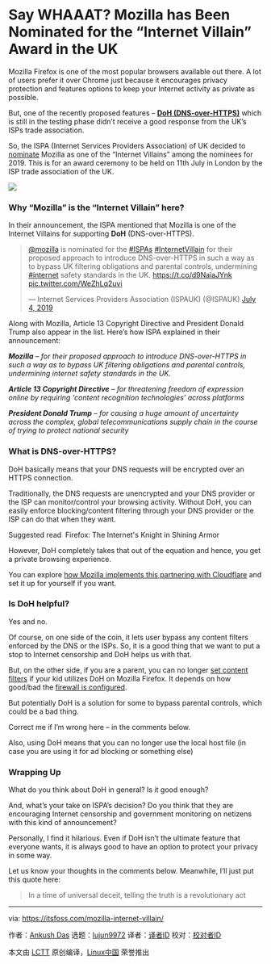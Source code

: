 [#]: collector: (lujun9972)
[#]: translator: ( )
[#]: reviewer: ( )
[#]: publisher: ( )
[#]: url: ( )
[#]: subject: (Say WHAAAT? Mozilla has Been Nominated for the “Internet Villain” Award in the UK)
[#]: via: (https://itsfoss.com/mozilla-internet-villain/)
[#]: author: (Ankush Das https://itsfoss.com/author/ankush/)

Say WHAAAT? Mozilla has Been Nominated for the “Internet Villain” Award in the UK
======

Mozilla Firefox is one of the most popular browsers available out there. A lot of users prefer it over Chrome just because it encourages privacy protection and features options to keep your Internet activity as private as possible.

But, one of the recently proposed features – **[DoH (DNS-over-HTTPS)][1]** which is still in the testing phase didn’t receive a good response from the UK’s ISPs trade association.

So, the ISPA (Internet Services Providers Association) of UK decided to [nominate][2] Mozilla as one of the “Internet Villains” among the nominees for 2019. This is for an award ceremony to be held on 11th July in London by the ISP trade association of the UK.

![][3]

### Why “Mozilla” is the “Internet Villain” here?

In their announcement, the ISPA mentioned that Mozilla is one of the Internet Villains for supporting **DoH** (DNS-over-HTTPS).

> [@mozilla][4] is nominated for the [#ISPAs][5] [#InternetVillain][6] for their proposed approach to introduce DNS-over-HTTPS in such a way as to bypass UK filtering obligations and parental controls, undermining [#internet][7] safety standards in the UK. <https://t.co/d9NaiaJYnk> [pic.twitter.com/WeZhLq2uvi][8]
>
> — Internet Services Providers Association (ISPAUK) (@ISPAUK) [July 4, 2019][9]

Along with Mozilla, Article 13 Copyright Directive and President Donald Trump also appear in the list. Here’s how ISPA explained in their announcement:

_**Mozilla**_ _– for their proposed approach to introduce DNS-over-HTTPS in such a way as to bypass UK filtering obligations and parental controls, undermining internet safety standards in the UK_.

**_Article_ _13 Copyright Directive_** _– for threatening freedom of expression online by requiring ‘content recognition technologies’ across platforms_

_**President Donald Trump**_ _– for causing a huge amount of uncertainty across the complex, global telecommunications supply chain in the course of trying to protect national security_

### What is DNS-over-HTTPS?

DoH basically means that your DNS requests will be encrypted over an HTTPS connection.

Traditionally, the DNS requests are unencrypted and your DNS provider or the ISP can monitor/control your browsing activity. Without DoH, you can easily enforce blocking/content filtering through your DNS provider or the ISP can do that when they want.

[][10]

Suggested read  Firefox: The Internet's Knight in Shining Armor

However, DoH completely takes that out of the equation and hence, you get a private browsing experience.

You can explore [how Mozilla implements this partnering with Cloudflare][11] and set it up for yourself if you want.

### Is DoH helpful?

Yes and no.

Of course, on one side of the coin, it lets user bypass any content filters enforced by the DNS or the ISPs. So, it is a good thing that we want to put a stop to Internet censorship and DoH helps us with that.

But, on the other side, if you are a parent, you can no longer [set content filters][12] if your kid utilizes DoH on Mozilla Firefox. It depends on how good/bad the [firewall is configured][13].

But potentially DoH is a solution for some to bypass parental controls, which could be a bad thing.

Correct me if I’m wrong here – in the comments below.

Also, using DoH means that you can no longer use the local host file (in case you are using it for ad blocking or something else)

### Wrapping Up

What do you think about DoH in general? Is it good enough?

And, what’s your take on ISPA’s decision? Do you think that they are encouraging Internet censorship and government monitoring on netizens with this kind of announcement?

Personally, I find it hilarious. Even if DoH isn’t the ultimate feature that everyone wants, it is always good to have an option to protect your privacy in some way.

Let us know your thoughts in the comments below. Meanwhile, I’ll just put this quote here:

> In a time of universal deceit, telling the truth is a revolutionary act

--------------------------------------------------------------------------------

via: https://itsfoss.com/mozilla-internet-villain/

作者：[Ankush Das][a]
选题：[lujun9972][b]
译者：[译者ID](https://github.com/译者ID)
校对：[校对者ID](https://github.com/校对者ID)

本文由 [LCTT](https://github.com/LCTT/TranslateProject) 原创编译，[Linux中国](https://linux.cn/) 荣誉推出

[a]: https://itsfoss.com/author/ankush/
[b]: https://github.com/lujun9972
[1]: https://en.wikipedia.org/wiki/DNS_over_HTTPS
[2]: https://www.ispa.org.uk/ispa-announces-finalists-for-2019-internet-heroes-and-villains-trump-and-mozilla-lead-the-way-as-villain-nominees/
[3]: https://i0.wp.com/itsfoss.com/wp-content/uploads/2019/07/mozilla-internet-villain.jpg?resize=800%2C450&ssl=1
[4]: https://twitter.com/mozilla?ref_src=twsrc%5Etfw
[5]: https://twitter.com/hashtag/ISPAs?src=hash&ref_src=twsrc%5Etfw
[6]: https://twitter.com/hashtag/InternetVillain?src=hash&ref_src=twsrc%5Etfw
[7]: https://twitter.com/hashtag/internet?src=hash&ref_src=twsrc%5Etfw
[8]: https://t.co/WeZhLq2uvi
[9]: https://twitter.com/ISPAUK/status/1146725374455373824?ref_src=twsrc%5Etfw
[10]: https://itsfoss.com/why-firefox/
[11]: https://blog.nightly.mozilla.org/2018/06/01/improving-dns-privacy-in-firefox/
[12]: https://itsfoss.com/how-to-block-porn-by-content-filtering-on-ubuntu/
[13]: https://itsfoss.com/set-up-firewall-gufw/
